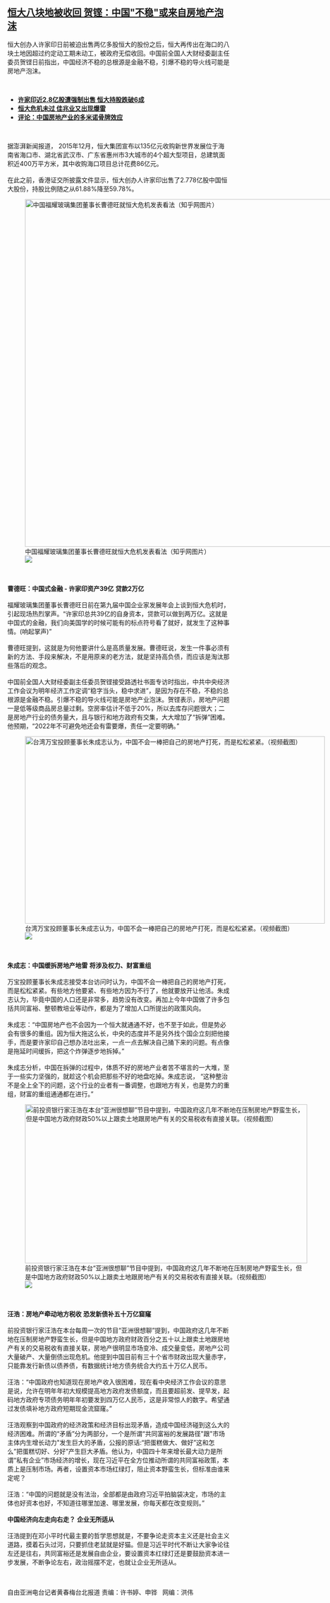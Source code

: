 <!--1639593900000-->
[恒大八块地被收回  贺铿：中国"不稳"或来自房地产泡沫](https://www.rfa.org/mandarin/yataibaodao/jingmao/hcm-12152021101450.html)
------

<p></p><p>恒大创办人许家印日前被迫出售两<span></span><span>亿多股恒大的股份之后</span><span>，恒大再传出在海口的八</span><span></span><span>块土地因超过约定动工期未动工，被政府无偿收回。中国前全国人大财经委副主任委员贺铿日前指出，中国经济不稳的总根源是金融不稳，引爆不稳的导火线可能是房地产泡沫。</span><a href="https://www.rfa.org/mandarin/Xinwen/3-12102021103752.html"><strong></strong></a></p><p><br/></p><ul><li><a href="https://www.rfa.org/mandarin/Xinwen/3-12102021103752.html"><strong>许家印近2.8亿股遭强制出售 恒大持股跌破6成</strong></a></li><li><strong><a href="https://www.rfa.org/mandarin/yataibaodao/jingmao/ac1-12082021062854.html">恒大危机未过 佳兆业又出现爆雷</a></strong></li><li><strong><a href="https://www.rfa.org/mandarin/pinglun/chengxiaonong/cxn-09232021123616.html">评论：中国房地产业的多米诺骨牌效应</a></strong></li></ul><p><br/></p><p>据澎湃新闻报道，<span> 2015</span><span>年</span><span>12</span><span>月，恒大集团宣布以</span><span>135</span><span>亿元收购新世界发展位于海南省海口市、湖北省武汉市、广东省惠州市</span><span>3</span><span>大城市的</span><span>4</span><span>个超大型项目，总建筑面积近</span><span>400</span><span>万平方米，其中收购海口项目总计花费</span><span>86</span><span>亿元。</span><span><br/><br/><span>在此之前，香港证交所披露文件显示，恒大创办人许家印出售了</span></span><span>2.778</span><span>亿股中国恒大股份，持股比例随之从</span><span>61.88%</span><span>降至</span><span>59.78%</span><span>。</span><span></span></p><p><span><figure class="image-richtext image-inline captioned" style="width:1181px;"><img alt="中国福耀玻璃集团董事长曹德旺就恒大危机发表看法（知乎网图片）" height="787" src="https://www.rfa.org/mandarin/yataibaodao/jingmao/hcm-12152021101450.html/hcm1215a.jpg/@@images/051a2662-68eb-4260-ade3-e55ddcc9d099.jpeg" title="hcm1215a.jpg" width="1181"/><figcaption class="image-caption">中国福耀玻璃集团董事长曹德旺就恒大危机发表看法（知乎网图片）</figcaption><small></small><div id="zoomattribute"><a data-caption="中国福耀玻璃集团董事长曹德旺就恒大危机发表看法（知乎网图片）" data-fancybox="" href="https://www.rfa.org/mandarin/yataibaodao/jingmao/hcm-12152021101450.html/hcm1215a.jpg" id="single_image" title="中国福耀玻璃集团董事长曹德旺就恒大危机发表看法（知乎网图片）"><img src="/++plone++rfa-resources/img/icon-zoom.png"/></a></div></figure><br/><br/><strong>曹德旺：中国式金融</strong></span><strong><span> - </span></strong><strong><span>许家印资产</span></strong><strong><span>39</span></strong><strong><span>亿</span></strong> <strong>贷款</strong><strong><span>2</span></strong><strong><span>万亿</span></strong><span><br/><br/><span>福耀玻璃集团董事长曹德旺日前在第九届中国企业家发展年会上谈到恒大危机时</span>，引起现场热烈掌声。</span><span>“</span><span>许家印总共</span><span>39</span><span>亿的自身资本，贷款可以做到两万亿。这就是中国式的金融，我们向美国学的时候可能有的标点符号看了就好，就发生了这种事情。</span><span>(</span><span>响起掌声</span><span>)”<br/><br/><span>曹德旺提到，这就是为何他要讲什么是高质量发展。曹德旺说，发生一件事必须有新的方法、手段来解决，不是用原来的老方法，就是坚持高负债，而应该</span>是淘汰那些落后的观念。</span><span><br/><br/><span>中国前全国人大财经委副主任委员贺铿接受路透社</span>书面专访时指出，中共中央经济工作会议为明年经济工作定调</span><span>“</span><span>稳字当头，稳中求进</span><span>”</span><span>，是因为存在不稳，不稳的总根源是金融不稳。引爆不稳的导火线可能是房地产业泡沫。贺铿表示，房地产问题一是低等级商品房总量过剩。空房率估计不低于</span><span>20%</span><span>，所以去库存问题很大；二是房地产行业的债务量大，且与银行和地方政府有交集，大大增加了</span><span>“</span><span>拆弹</span><span>”</span><span>困难。他预期，</span><span>“2022</span><span>年不可避免地还会有雷要爆，责任一定要明确。</span><span>”</span></p><p><span><figure class="image-richtext image-inline captioned" style="width:680px;"><img alt="台湾万宝投顾董事长朱成志认为，中国不会一棒把自己的房地产打死，而是松松紧紧。（视频截图）" height="424" src="https://www.rfa.org/mandarin/yataibaodao/jingmao/hcm-12152021101450.html/hcm1215b.jpg/@@images/a614c526-e914-4daf-bf3d-6790546ca891.png" title="hcm1215b.jpg" width="680"/><figcaption class="image-caption">台湾万宝投顾董事长朱成志认为，中国不会一棒把自己的房地产打死，而是松松紧紧。（视频截图）</figcaption><small></small><div id="zoomattribute"><a data-caption="台湾万宝投顾董事长朱成志认为，中国不会一棒把自己的房地产打死，而是松松紧紧。（视频截图）" data-fancybox="" href="https://www.rfa.org/mandarin/yataibaodao/jingmao/hcm-12152021101450.html/hcm1215b.jpg" id="single_image" title="台湾万宝投顾董事长朱成志认为，中国不会一棒把自己的房地产打死，而是松松紧紧。（视频截图）"><img src="/++plone++rfa-resources/img/icon-zoom.png"/></a></div></figure><br/><br/><strong>朱成志：中国缓拆房地产地雷</strong></span> <strong>将涉及权力、财富重组</strong><span><br/><br/><span>万宝投顾董事长朱成志接受本台访问时认为，中国不会一棒把自己的房地产打死，而是松松紧紧。有些地方他要紧、有些地方因为不行了，他就要放开让他活。朱成志认为，毕竟中国的人口还是非常多，趋势没有改变。再加上今年中国做了许多包括共同富裕、整顿教培业等动作，都是为了增加人口所提出的政策风向。</span></span><span><br/><br/><span>朱成志：</span></span><span>“</span><span>中国房地产也不会因为一个恒大就通通不好，也不至于如此，但是势必会有很多的重组。因为恒大拖这么长，中央的态度并不是另外找个国企立刻把他接手，而是要许家印自己想办法吐出来，一点一点去解决自己捅下来的问题。有点像是拖延时间缓拆，把这个炸弹逐步地拆掉。</span><span>”<br/><br/><span>朱成志分析，中国在拆弹的过程中，体质不好的房地产业者苦不堪言的一大堆，至于一些实力坚强的，就趁这个机会把那些不好的地盘吃掉。朱成志说，</span></span><span> “</span><span>这种整治不是全上全下的问题，这个行业的业者有一番调整，也跟地方有关，也是势力的重组，财富的重组通通都在进行。</span><span>”</span></p><p><span><figure class="image-richtext image-inline captioned" style="width:640px;"><img alt="前投资银行家汪浩在本台“亚洲很想聊”节目中提到，中国政府这几年不断地在压制房地产野蛮生长，但是中国地方政府财政50%以上跟卖土地跟房地产有关的交易税收有直接关联。（视频截图）" height="360" src="https://www.rfa.org/mandarin/yataibaodao/jingmao/hcm-12152021101450.html/line_album_211215.jpeg/@@images/a62eb299-8604-4089-adc0-1a40ed622180.jpeg" title="LINE_ALBUM_211215.jpeg" width="640"/><figcaption class="image-caption">前投资银行家汪浩在本台“亚洲很想聊”节目中提到，中国政府这几年不断地在压制房地产野蛮生长，但是中国地方政府财政50%以上跟卖土地跟房地产有关的交易税收有直接关联。（视频截图）</figcaption><small></small><div id="zoomattribute"><a data-caption="前投资银行家汪浩在本台“亚洲很想聊”节目中提到，中国政府这几年不断地在压制房地产野蛮生长，但是中国地方政府财政50%以上跟卖土地跟房地产有关的交易税收有直接关联。（视频截图）" data-fancybox="" href="https://www.rfa.org/mandarin/yataibaodao/jingmao/hcm-12152021101450.html/line_album_211215.jpeg" id="single_image" title="前投资银行家汪浩在本台“亚洲很想聊”节目中提到，中国政府这几年不断地在压制房地产野蛮生长，但是中国地方政府财政50%以上跟卖土地跟房地产有关的交易税收有直接关联。（视频截图）"><img src="/++plone++rfa-resources/img/icon-zoom.png"/></a></div></figure><br/><br/><strong>汪浩：房地产牵动地方税收</strong></span> <strong>恐发新债补五十</strong><strong><span></span></strong><strong><span>万亿窟窿</span></strong><span><br/><br/><span>前投资银行家汪浩在本台每周一次的节目</span></span><span>“</span><span>亚洲很想聊</span><span>”</span><span>提到，中国政府这几年不断地在压制房地产野蛮生长，但是中国地方政府财政百分之五十</span><span></span><span>以上跟卖土地跟房地产有关的交易税收有直接关联，房地产很明显市场变冷、成交量变低，房地产公司大量破产、大量倒债出现危机。他提到中国目前有三十</span><span></span><span>个省市财政出现大量赤字，只能靠发行新债以债养债，有数据统计地方债务统合大约五十</span><span></span><span>万亿人民币。</span><span><br/><br/><span>汪浩：</span></span><span>“</span><span>中国政府也知道现在房地产收入很困难，现在看中央经济工作会议的意思是说，允许在明年年初大规模提高地方政府发债额度，而且要超前发、提早发，起码地方政府专项债务明年年初要发到四</span><span></span><span>万亿人民币，这是非常惊人的数字。希望通过发债填补地方政府短期现金流窟窿。</span><span>”<br/><br/><span>汪浩观察到中国政府的经济政策和经济目标出现矛盾，造成中国经济碰到这么大的经济困难。所谓的</span></span><span>“</span><span>矛盾</span><span>”</span><span>分为两部分，一个是所谓</span><span>“</span><span>共同富裕的发展路径</span><span>"</span><span>跟</span><span>"</span><span>市场主体内生增长动力</span><span>"</span><span>发生巨大的矛盾，公报的原话</span><span>:“</span><span>把蛋糕做大、做好</span><span>”</span><span>这和怎么</span><span>”</span><span>把蛋糕切好、分好</span><span>”</span><span>产生巨大矛盾。他认为，中国四十</span><span>年来增长最大动力是所谓</span><span>“</span><span>私有企业</span><span>”</span><span>市场经济的增长，现在习近平在全方位推动所谓的共同富裕政策，本质上是压制市场。再者，设置资本市场红绿灯，阻止资本野蛮生长，但标准由谁来定呢？</span><span><br/><br/><span>汪浩：</span></span><span>“</span><span>中国的问题就是没有法治，全部都是由政府习近平拍脑袋决定，市场的主体也好资本也好，不知道往哪里加速、哪里发展，你每天都在改变规则。</span><span>”<br/><br/><strong>中国经济向左走向右走？</strong></span> <strong>企业无所适从</strong><span><br/><br/><span>汪浩提到在邓小平时代最主要的哲学思想就是，不要争论走资本主义还是社会主义道路，摸着石头过河，只要抓住老鼠就是好猫。但是习近平时代不断让大家争论往左还是往右，共同富裕还是发展自由企业，要设置资本红绿灯还是要鼓励资本进一步发展，不断争论左右，政治摇摆不定，也就让企业无所适从。</span></span><span><br/><p><br/><br/><span>自由亚洲电台记者黄春梅台北报道   责编：许书婷、申铧   网编：洪伟</span></p></span></p>
